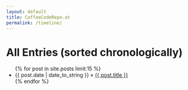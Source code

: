 ```yaml
---
layout: default
title: CoffeeCodeRepe.at
permalink: /timeline/
---
```


<div id="timeline">
  <h1>All Entries (sorted chronologically)</h1>
  <ul class="posts">
    {% for post in site.posts limit:15 %}
      <li><span>{{ post.date | date_to_string }}</span> &raquo; <a href="{{ post.url }}">{{ post.title }}</a></li>
    {% endfor %}
  </ul>
</div>
